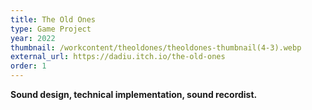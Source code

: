 ```yaml
---
title: The Old Ones
type: Game Project
year: 2022
thumbnail: /workcontent/theoldones/theoldones-thumbnail(4-3).webp
external_url: https://dadiu.itch.io/the-old-ones
order: 1
---
```

**Sound design, technical implementation, sound recordist.**